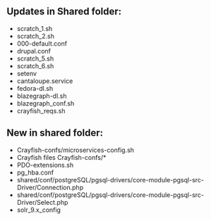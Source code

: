 ## Updates in Shared folder:
- scratch_1.sh
- scratch_2.sh
- 000-default.conf
- drupal.conf
- scratch_5.sh
- scratch_6.sh
- setenv
- cantaloupe.service
- fedora-dl.sh
- blazegraph-dl.sh
- blazegraph_conf.sh
- crayfish_reqs.sh

## New in shared folder:
- Crayfish-confs/microservices-config.sh
- Crayfish files Crayfish-confs/*
- PDO-extensions.sh
- pg_hba.conf
- shared/conf/postgreSQL/pgsql-drivers/core-module-pgsql-src-Driver/Connection.php
- shared/conf/postgreSQL/pgsql-drivers/core-module-pgsql-src-Driver/Select.php
- solr_9.x_config 

